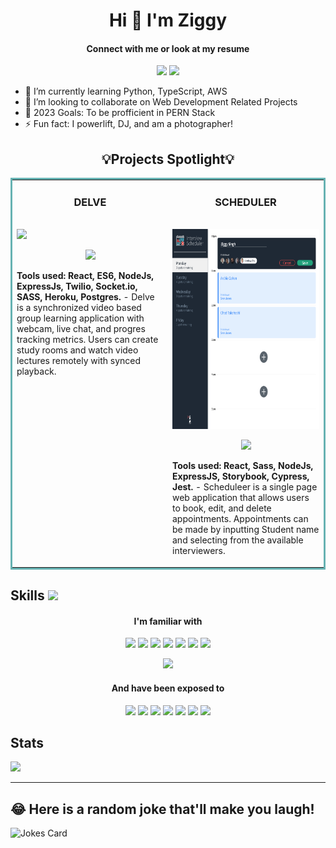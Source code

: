 <h1 align="center">Hi 👋 I'm Ziggy</h1>

<h4 align="center"> Connect with me or look at my resume</h4>
<span>
  <p align="center">
  <a href="https://www.linkedin.com/in/manmohitmatharu/"><img src="https://skillicons.dev/icons?i=linkedin"></a>
  <a href="https://drive.google.com/file/d/1laKD9pkIYeoMN6nTVzbPkOu9Prl3PtEv"><img src="https://skillicons.dev/icons?i=gcp"></a>
  </p>
</span>

- 🌱 I’m currently learning Python, TypeScript, AWS
- 👯 I’m looking to collaborate on Web Development Related Projects 
- 🥅 2023 Goals: To be profficient in PERN Stack 
- ⚡ Fun fact: I powerlift, DJ, and am a photographer! 



<h2 align="center">💡Projects Spotlight💡</h2>
<table bordercolor="#66b2b2">
  <tr>
    <td width="50%" valign="top">
      <h3 align="center">DELVE</h3>
        <br>
<a target="_blank" href="https://github.com/NadyaCodes/Delve"></a>
<img src="https://i.imgur.com/nHNUQcz.png" height="320">
<!-- https://user-images.githubusercontent.com/79684572/199575428-85c68b22-eb45-45ad-9c5e-cb2542c4f02e.mp4 -->

  <p align="center">
   <a href="https://github.com/NadyaCodes/Delve" target="_blank">
    <img src="https://img.shields.io/badge/Code-black?style=for-the-badge&logo=github">
  </a>  
<!--   <a href="https://paperman.vercel.app/" target="_blank">
    <img src="https://img.shields.io/badge/-website-green?style=for-the-badge&color=243964">
  </a> -->
      </p>
        <p><strong>Tools used: React, ES6, NodeJs, ExpressJs, Twilio, Socket.io, SASS, Heroku, Postgres.</strong> - Delve is a synchronized video based group learning application with webcam, live chat, and progres tracking metrics. Users can create study rooms and watch video lectures remotely with synced playback.
</p>
    </td>
<td width="50%" valign="top">
      <h3 align="center">SCHEDULER</h3>
        <br>
<a target="_blank" href="https://github.com/ThnxZiggy/scheduler"></a>
<img src="https://github.com/ThnxZiggy/scheduler/blob/master/docs/Booking%20Appointment.png?raw=true" width="480" height= "320"> 
<!-- 
https://user-images.githubusercontent.com/79684572/199574881-b29f6782-48de-4224-857e-5caca568aba3.mp4 -->

  <p align="center">
   <a href="https://github.com/ThnxZiggy/scheduler" target="_blank">
    <img src="https://img.shields.io/badge/Code-black?style=for-the-badge&logo=github">
  </a>   
<!--   <a href="https://github.com/ThnxZiggy/scheduler" target="_blank">
    <img src="https://img.shields.io/badge/-website-green?style=for-the-badge&color=243964">
  </a> -->
      </p>
        <p><strong>Tools used: React, Sass, NodeJs, ExpressJS, Storybook, Cypress, Jest.</strong> - Scheduleer is a single page web application that allows users to book, edit, and delete appointments. Appointments can be made by inputting Student name and selecting from the available interviewers.</p>
    </td>
  </tr>
  
  
</table>

## Skills <img src="https://media.giphy.com/media/iY8CRBdQXODJSCERIr/giphy.gif" width="30px">&nbsp; 

<h4 align="center"> I'm familiar with </h4>
<span> 
  <p align="center">
  <a href="https://developer.mozilla.org/en-US/docs/Web/JavaScript"><img src="https://skillicons.dev/icons?i=js"></a>
  <a href="https://html.spec.whatwg.org/"><img src="https://skillicons.dev/icons?i=html"></a>
  <a href="https://www.w3.org/TR/CSS/#css"><img src="https://skillicons.dev/icons?i=css"></a>
  <a href="https://react.dev/"><img src="https://skillicons.dev/icons?i=react"></a>
  <a href="https://www.postgresql.org/"><img src="https://skillicons.dev/icons?i=postgres"></a>
  <a href="https://nodejs.org/en"><img src="https://skillicons.dev/icons?i=nodejs"></a>
  <a href="https://expressjs.com/"><img src="https://skillicons.dev/icons?i=express"></a>
  </p><p align="center">
  <img src="https://img.shields.io/badge/Jira-0052CC?style=for-the-badge&logo=Jira&logoColor=white">
  </p>
</span>

<h4 align="center"> And have been exposed to </h4>
<span>
  <p align="center">
  <a href="https://www.python.org/"><img src="https://skillicons.dev/icons?i=py"></a>
  <a href="https://aws.amazon.com/"><img src="https://skillicons.dev/icons?i=aws"></a>
  <a href="https://www.typescriptlang.org/"><img src="https://skillicons.dev/icons?i=ts"></a>
  <a href="https://www.mysql.com/"><img src="https://skillicons.dev/icons?i=mysql"></a>
  <a href="https://www.ruby-lang.org/en/"><img src="https://skillicons.dev/icons?i=ruby"></a>
  <a href="https://rubyonrails.org/"><img src="https://skillicons.dev/icons?i=rails"></a>
  <a href="https://sass-lang.com/"><img src="https://skillicons.dev/icons?i=sass"></a>
  </p>
</span>


## Stats
![](https://github-readme-stats.vercel.app/api?username=thnxziggy&theme=gotham&hide_border=false&include_all_commits=true&count_private=true)<br/>
</span>

---
    
## 😂 Here is a random joke that'll make you laugh!
![Jokes Card](https://readme-jokes.vercel.app/api)
